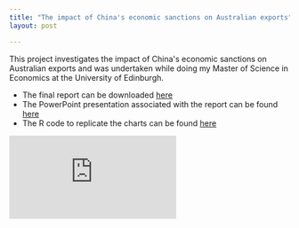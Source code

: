 ```yaml
---
title: "The impact of China's economic sanctions on Australian exports"
layout: post

---
```


This project investigates the impact of China's economic sanctions on Australian exports and was undertaken while doing my Master of Science in Economics at the University of Edinburgh.

- The final report can be downloaded [here](https://github.com/andybridger/econpolicy/blob/main/econpolicy/policy_paper.pdf)
- The PowerPoint presentation associated with the report can be found [here](https://github.com/andybridger/econpolicy/blob/main/econpolicy/policy_presentation.pdf)
- The R code to replicate the charts can be found [here](https://github.com/andybridger/econpolicy/blob/main/econpolicy/chart_code.R)

<embed src="https://andybridger.github.io/policy_paper.pdf" />

